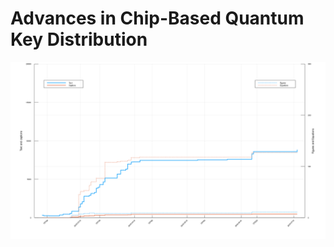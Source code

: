# Advances in Chip-Based Quantum Key Distribution

![Thesis word count](TeXcount/count.png?token=AJWHZMKC5MRDKNDN4KQKSWC5DTJBS)

